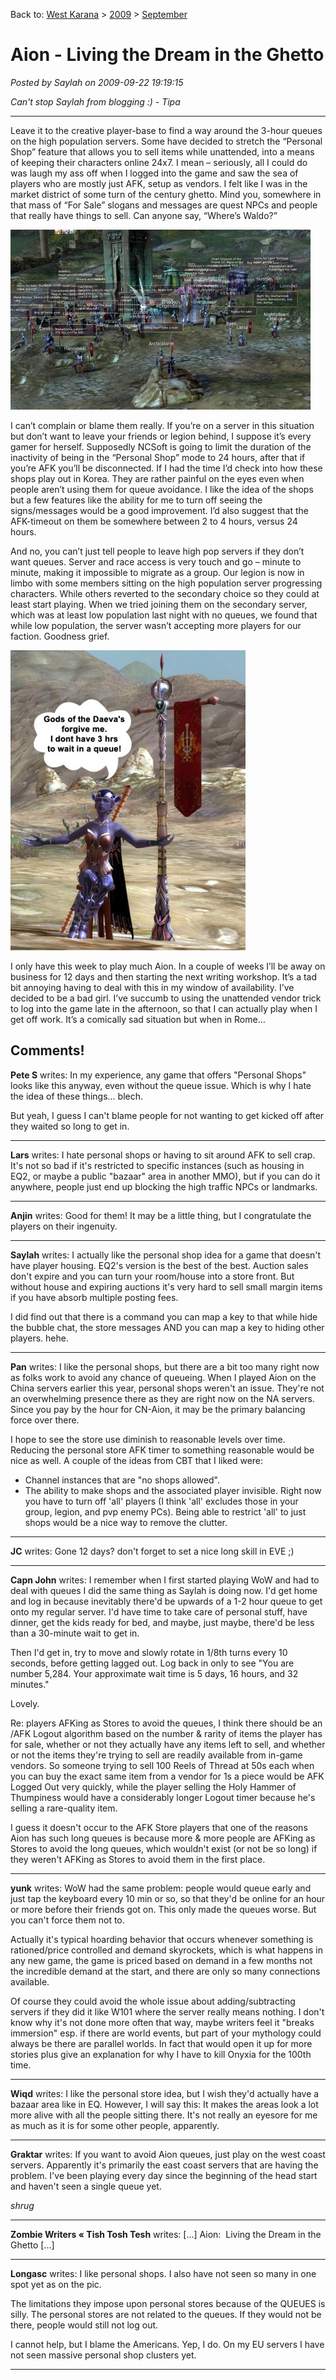 Back to: [West Karana](/posts/westkarana.md) > [2009](/posts/2009/westkarana.md) > [September](./westkarana.md)
# Aion - Living the Dream in the Ghetto

*Posted by Saylah on 2009-09-22 19:19:15*

*Can't stop Saylah from blogging :) - Tipa*

---

Leave it to the creative player-base to find a way around the 3-hour queues on the high population servers. Some have decided to stretch the “Personal Shop” feature that allows you to sell items while unattended, into a means of keeping their characters online 24x7. I mean – seriously, all I could do was laugh my ass off when I logged into the game and saw the sea of players who are mostly just AFK, setup as vendors. I felt like I was in the market district of some turn of the century ghetto. Mind you, somewhere in that mass of “For Sale” slogans and messages are quest NPCs and people that really have things to sell. Can anyone say, “Where’s Waldo?”

[![Where's Waldo?](../../../uploads/2009/09/Aion_Madness1-480x288.jpg "Where's Waldo?")](../../../uploads/2009/09/Aion_Madness1.JPG)

I can’t complain or blame them really. If you’re on a server in this situation but don’t want to leave your friends or legion behind, I suppose it’s every gamer for herself. Supposedly NCSoft is going to limit the duration of the inactivity of being in the “Personal Shop” mode to 24 hours, after that if you’re AFK you’ll be disconnected. If I had the time I’d check into how these shops play out in Korea. They are rather painful on the eyes even when people aren’t using them for queue avoidance. I like the idea of the shops but a few features like the ability for me to turn off seeing the signs/messages would be a good improvement. I’d also suggest that the AFK-timeout on them be somewhere between 2 to 4 hours, versus 24 hours.

And no, you can’t just tell people to leave high pop servers if they don’t want queues. Server and race access is very touch and go – minute to minute, making it impossible to migrate as a group. Our legion is now in limbo with some members sitting on the high population server progressing characters. While others reverted to the secondary choice so they could at least start playing. When we tried joining them on the secondary server, which was at least low population last night with no queues, we found that while low population, the server wasn’t accepting more players for our faction. Goodness grief. 

[![When in Rome...](../../../uploads/2009/09/Aion_Madness2-376x480.jpg "When in Rome...")](../../../uploads/2009/09/Aion_Madness2.JPG)

I only have this week to play much Aion. In a couple of weeks I’ll be away on business for 12 days and then starting the next writing workshop. It’s a tad bit annoying having to deal with this in my window of availability. I’ve decided to be a bad girl. I’ve succumb to using the unattended vendor trick to log into the game late in the afternoon, so that I can actually play when I get off work. It’s a comically sad situation but when in Rome…

## Comments!

**Pete S** writes: In my experience, any game that offers "Personal Shops" looks like this anyway, even without the queue issue. Which is why I hate the idea of these things... blech.

But yeah, I guess I can't blame people for not wanting to get kicked off after they waited so long to get in.

---

**Lars** writes: I hate personal shops or having to sit around AFK to sell crap. It's not so bad if it's restricted to specific instances (such as housing in EQ2, or maybe a public "bazaar" area in another MMO), but if you can do it anywhere, people just end up blocking the high traffic NPCs or landmarks.

---

**Anjin** writes: Good for them! It may be a little thing, but I congratulate the players on their ingenuity.

---

**Saylah** writes: I actually like the personal shop idea for a game that doesn't have player housing. EQ2's version is the best of the best. Auction sales don't expire and you can turn your room/house into a store front. But without house and expiring auctions it's very hard to sell small margin items if you have absorb multiple posting fees.

I did find out that there is a command you can map a key to that while hide the bubble chat, the store messages AND you can map a key to hiding other players. hehe.

---

**Pan** writes: I like the personal shops, but there are a bit too many right now as folks work to avoid any chance of queueing. When I played Aion on the China servers earlier this year, personal shops weren't an issue. They're not an overwhelming presence there as they are right now on the NA servers. Since you pay by the hour for CN-Aion, it may be the primary balancing force over there.

I hope to see the store use diminish to reasonable levels over time. Reducing the personal store AFK timer to something reasonable would be nice as well. A couple of the ideas from CBT that I liked were:

- Channel instances that are "no shops allowed".
- The ability to make shops and the associated player invisible. Right now you have to turn off 'all' players (I think 'all' excludes those in your group, legion, and pvp enemy PCs). Being able to restrict 'all' to just shops would be a nice way to remove the clutter.

---

**JC** writes: Gone 12 days? don't forget to set a nice long skill in EVE ;)

---

**Capn John** writes: I remember when I first started playing WoW and had to deal with queues I did the same thing as Saylah is doing now. I'd get home and log in because inevitably there'd be upwards of a 1-2 hour queue to get onto my regular server. I'd have time to take care of personal stuff, have dinner, get the kids ready for bed, and maybe, just maybe, there'd be less than a 30-minute wait to get in.

Then I'd get in, try to move and slowly rotate in 1/8th turns every 10 seconds, before getting lagged out. Log back in only to see "You are number 5,284. Your approximate wait time is 5 days, 16 hours, and 32 minutes."

Lovely.

Re: players AFKing as Stores to avoid the queues, I think there should be an /AFK Logout algorithm based on the number & rarity of items the player has for sale, whether or not they actually have any items left to sell, and whether or not the items they're trying to sell are readily available from in-game vendors. So someone trying to sell 100 Reels of Thread at 50s each when you can buy the exact same item from a vendor for 1s a piece would be AFK Logged Out very quickly, while the player selling the Holy Hammer of Thumpiness would have a considerably longer Logout timer because he's selling a rare-quality item.

I guess it doesn't occur to the AFK Store players that one of the reasons Aion has such long queues is because more & more people are AFKing as Stores to avoid the long queues, which wouldn't exist (or not be so long) if they weren't AFKing as Stores to avoid them in the first place.

---

**yunk** writes: WoW had the same problem: people would queue early and just tap the keyboard every 10 min or so, so that they'd be online for an hour or more before their friends got on. This only made the queues worse. But you can't force them not to. 

Actually it's typical hoarding behavior that occurs whenever something is rationed/price controlled and demand skyrockets, which is what happens in any new game, the game is priced based on demand in a few months not the incredible demand at the start, and there are only so many connections available.

Of course they could avoid the whole issue about adding/subtracting servers if they did it like W101 where the server really means nothing. I don't know why it's not done more often that way, maybe writers feel it "breaks immersion" esp. if there are world events, but part of your mythology could always be there are parallel worlds. In fact that would open it up for more stories plus give an explanation for why I have to kill Onyxia for the 100th time.

---

**Wiqd** writes: I like the personal store idea, but I wish they'd actually have a bazaar area like in EQ. However, I will say this: It makes the areas look a lot more alive with all the people sitting there. It's not really an eyesore for me as much as it is for some other people, apparently.

---

**Graktar** writes: If you want to avoid Aion queues, just play on the west coast servers. Apparently it's primarily the east coast servers that are having the problem. I've been playing every day since the beginning of the head start and haven't seen a single queue yet.

*shrug*

---

**Zombie Writers &laquo; Tish Tosh Tesh** writes: [...] Aion:  Living the Dream in the Ghetto [...]

---

**Longasc** writes: I like personal shops. I also have not seen so many in one spot yet as on the pic.

The limitations they impose upon personal stores because of the QUEUES is silly. The personal stores are not related to the queues. If they would not be there, people would still not log out.

I cannot help, but I blame the Americans. Yep, I do. On my EU servers I have not seen massive personal shop clusters yet.

---

